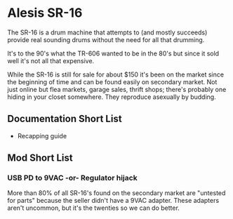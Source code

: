 # Alesis SR-16

The SR-16 is a drum machine that attempts to (and mostly succeeds) provide real sounding drums without the need for all that drumming.

It's to the 90's what the TR-606 wanted to be in the 80's but since it sold well it's not all that expensive.

While the SR-16 is still for sale for about $150 it's been on the market since the beginning of time and can be found easily on secondary market. Not just online but flea markets, garage sales, thrift shops; there's probably one hiding in your closet somewhere. They reproduce asexually by budding.

## Documentation Short List

- Recapping guide

## Mod Short List

### USB PD to 9VAC -or- Regulator hijack

More than 80% of all SR-16's found on the secondary market are "untested for parts" because the seller didn't have a 9VAC adapter. These adapters aren't uncommon, but it's the twenties so we can do better.
